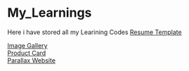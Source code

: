 # My_Learnings
 Here i have stored all my Learining Codes
<a href="https://shahzan01.github.io/My_Learnings/HTML%20CSS/portfolio%20template/" target="_blank" rel="noreferrer">Resume Template</a>

<a href="https://shahzan01.github.io/My_Learnings/HTML%20CSS/imageGallery%202" target="_blank" rel="noreferrer">Image Gallery</a> <br>
<a href="https://shahzan01.github.io/My_Learnings/HTML%20CSS/product%20card" target="_blank" rel="noreferrer">Product Card</a><br>
<a href="https://shahzan01.github.io/My_Learnings/HTML%20CSS/Parallax%20scrolling" target="_blank" rel="noreferrer">Parallax Website</a>





